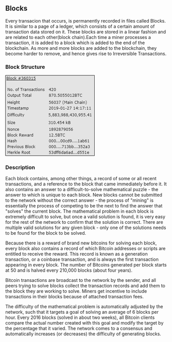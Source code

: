 ## Blocks

Every transacion that occurs, is permanently recorded in files called Blocks. It is similar to a page of a ledger, which consists of a certain amount of transaction data stored on it. These blocks are stored in a linear fashion and are related to each other(block chain).Each time a miner processes a transaction, it is added to a block which is added to the end of the blockchain. As more and more blocks are added
to the blockchain, they become harder to remove, and hence gives rise to Irreversible Transactions.

### Block Structure

![](https://github.com/thisisjustinm/blockchain-reference/blob/master/assets/block.png)

### Description

Each block contains, among other things, a record of some or all recent transactions, and a reference to the block that came immediately before it. It also contains an answer to a difficult-to-solve mathematical puzzle - the answer to which is unique to each block. New blocks cannot be submitted to the network without the correct answer - the process of "mining" is essentially the process of competing to be the next to find the answer that "solves" the current block. The mathematical problem in each block is extremely difficult to solve, but once a valid solution is found, it is very easy for the rest of the network to confirm that the solution is correct. There are multiple valid solutions for any given block - only one of the solutions needs to be found for the block to be solved.

Because there is a reward of brand new bitcoins for solving each block, every block also contains a record of which Bitcoin addresses or scripts are entitled to receive the reward. This record is known as a generation transaction, or a coinbase transaction, and is always the first transaction appearing in every block. The number of Bitcoins generated per block starts at 50 and is halved every 210,000 blocks (about four years).

Bitcoin transactions are broadcast to the network by the sender, and all peers trying to solve blocks collect the transaction records and add them to the block they are working to solve. Miners get incentive to include transactions in their blocks because of attached transaction fees.

The difficulty of the mathematical problem is automatically adjusted by the network, such that it targets a goal of solving an average of 6 blocks per hour. Every 2016 blocks (solved in about two weeks), all Bitcoin clients compare the actual number created with this goal and modify the target by the percentage that it varied. The network comes to a consensus and automatically increases (or decreases) the difficulty of generating blocks. 
